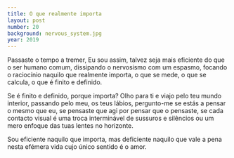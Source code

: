 ```yaml
---
title: O que realmente importa
layout: post
number: 20
background: nervous_system.jpg
year: 2019
---
```


Passaste o tempo a tremer, Eu sou assim, talvez seja mais eficiente do que o ser humano comum, dissipando o nervosismo com um espasmo, focando o raciocínio naquilo que realmente importa, o que se mede, o que se calcula, o que é finito e definido.

Se é finito e definido, porque importa? Olho para ti e viajo pelo teu mundo interior, passando pelo meu, os teus lábios, pergunto-me se estás a pensar o mesmo que eu, se pensaste que agi por pensar que o pensaste, se cada contacto visual é uma troca interminável de sussuros e silêncios ou um mero enfoque das tuas lentes no horizonte.

Sou eficiente naquilo que importa, mas deficiente naquilo que vale a pena nesta efémera vida cujo único sentido é o amor.